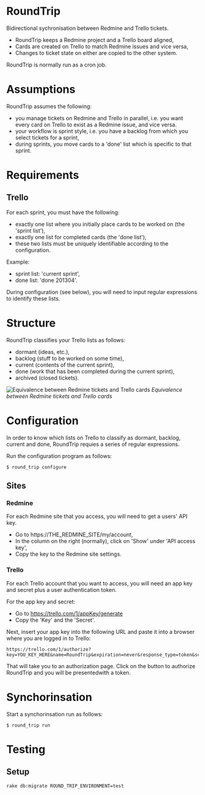 RoundTrip
=========

Bidirectional sychronisation between Redmine and Trello tickets.

* RoundTrip keeps a Redmine project and a Trello board aligned,
* Cards are created on Trello to match Redmine issues and vice versa,
* Changes to ticket state on either are copied to the other system.

RoundTrip is normally run as a cron job.

Assumptions
===========

RoundTrip assumes the following:

* you manage tickets on Redmine and Trello in parallel, i.e. you want every card on
  Trello to exist as a Redmine issue, and vice versa.
* your workflow is sprint style, i.e. you have a backlog from which you select
  tickets for a sprint,
* during sprints, you move cards to a 'done' list which is specific to that sprint.

Requirements
============

## Trello

For each sprint, you must have the following:

* exactly one list where you initially place cards to be worked on (the 'sprint list'),
* exactly one list for completed cards (the 'done list'),
* these two lists must be uniquely identifiable according to the configuration.

Example:

* sprint list: 'current sprint',
* done list: 'done 201304'.

During configuration (see below), you will need to input regular expressions to
identify these lists.

Structure
=========

RoundTrip classifies your Trello lists as follows:

* dormant (ideas, etc.),
* backlog (stuff to be worked on some time),
* current (contents of the current sprint),
* done (work that has been completed during the current sprint),
* archived (closed tickets).

![Equivalence between Redmine tickets and Trello cards](https://raw.github.com/joeyates/round_trip/master/doc/redmine-trello%20state%20mapping.png)
_Equivalence between Redmine tickets and Trello cards_

Configuration
=============

In order to know which lists on Trello to classify as dormant, backlog, current and
done, RoundTrip requies a series of regular expressions.

Run the configuration program as follows:

```shell
$ round_trip configure
```

## Sites

### Redmine

For each Redmine site that you access, you will need to get a users' API key.

* Go to https://THE_REDMINE_SITE/my/account,
* In the column on the right (normally), click on 'Show' under 'API access key',
* Copy the key to the Redmine site settings.

### Trello

For each Trello account that you want to access, you will need an app key and secret
plus a user authentication token.

For the app key and secret:

* Go to https://trello.com/1/appKey/generate
* Copy the 'Key' and the 'Secret'.

Next, insert your app key into the following URL and paste it into a browser where
you are logged in to Trello:

```
https://trello.com/1/authorize?key=YOU_KEY_HERE&name=RoundTrip&expiration=never&response_type=token&scope=read,write
```

That will take you to an authorization page. Click on the button to authorize RoundTrip
and you will be presentedwith a token.

Synchorinsation
===============

Start a synchorinsation run as follows:

```shell
$ round_trip run
```

Testing
=======

## Setup

```shell
rake db:migrate ROUND_TRIP_ENVIRONMENT=test
```

